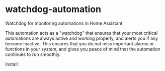 # watchdog-automation
Watchdog for monitoring automations in Home Assistant

This automation acts as a "watchdog" that ensures that your most critical automations are always active and working properly, and alerts you if any become inactive. This ensures that you do not miss important alarms or functions in your system, and gives you peace of mind that the automation continues to run smoothly.

Install:
